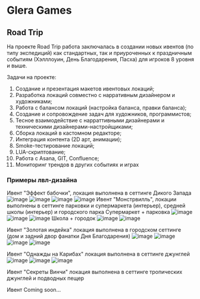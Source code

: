 
# Glera Games

## Road Trip


На проекте Road Trip работа заключалась в создании новых ивентов (по типу экспедиций) как стандартных, так и приуроченных к праздничным событиям (Хэлллоуин, День Благодарения, Пасха) для игроков 8 уровня и выше. 

Задачи на проекте:

1. Создание и презентация макетов ивентовых локаций;
2. Разработка локаций совместно с нарративным дизайнером и художниками;
3. Работа с балансом локаций (настройка баланса, правки баланса);
4. Создание и сопровождение задач для художников, программистов;
5. Тесное взаимодействие с нарраттивными дизайнерами и техническими дизайнерами-настройщиками;
7. Сборка локаций в кастомном редакторе;
8. Интеграция контента (2D арт, анимации);
9. Smoke-тестирование локаций;
10. LUA-скриптование;
11. Работа с Asana, GIT, Confluence;
12. Мониторинг трендов в других событиях и играх

### Примеры лвл-дизайна
Ивент "Эффект бабочки", локация выполнена в сеттинге Дикого Запада 
![image](https://github.com/user-attachments/assets/bf6bee9b-1020-4181-ad45-2e3cb072e92c)
![image](https://github.com/user-attachments/assets/0c5bd17d-8b48-42a0-bcb2-09949a2cabc6)
![image](https://github.com/user-attachments/assets/371147f4-9e8e-4f36-acf4-d89751973311)
![image](https://github.com/user-attachments/assets/2f521642-c637-417d-adf8-76ba56b34c2a)
Ивент "Монстрвилль", локации выполнены в сеттинге парковки и супермаркета (интерьер), средней школы (интерьер) и городского парка 
Супермаркет + парковка 
![image](https://github.com/user-attachments/assets/37305c20-87ff-45fb-b2b7-3bb2414b127a)
![image](https://github.com/user-attachments/assets/d1440030-80b6-43ad-8a4b-b327226494df)
![image](https://github.com/user-attachments/assets/0b1bce3f-494e-444f-98ea-428cfc0edcdb)
Школа + городок 
![image](https://github.com/user-attachments/assets/b63d1bc1-70d5-4188-93f0-cbafe2acf150)
![image](https://github.com/user-attachments/assets/279b2c5e-cbd3-466c-8ac9-a68421a3ac2b)

Ивент "Золотая индейка" локация выполнена в городском сеттинге (дом и задний двор фанатки Дня Благодарения)
![image](https://github.com/user-attachments/assets/a1675cf8-34b1-4077-a7cf-b8070acbac9e)
![image](https://github.com/user-attachments/assets/46976168-cdb2-433c-9ae9-c6d74fea1379)
![image](https://github.com/user-attachments/assets/45163815-46ca-40c0-ab96-1ce48cb9a5a1)
![image](https://github.com/user-attachments/assets/59f01194-7cb8-40a6-b968-d629c506d6f2)

Ивент "Однажды на Карибах" локация выполнена в сеттинге джунглей  
![image](https://github.com/user-attachments/assets/3f3d28f8-7e7c-4862-817b-504090bb524e)
![image](https://github.com/user-attachments/assets/33f95409-c865-4785-84eb-7bcb42c967ac)
![image](https://github.com/user-attachments/assets/db4825e4-72bb-424b-83f4-bf7d24f30778)


Ивент "Секреты Винчи" локация выполнена в сеттинге тропических джунглей и подводных пещер



Ивент Coming soon...
